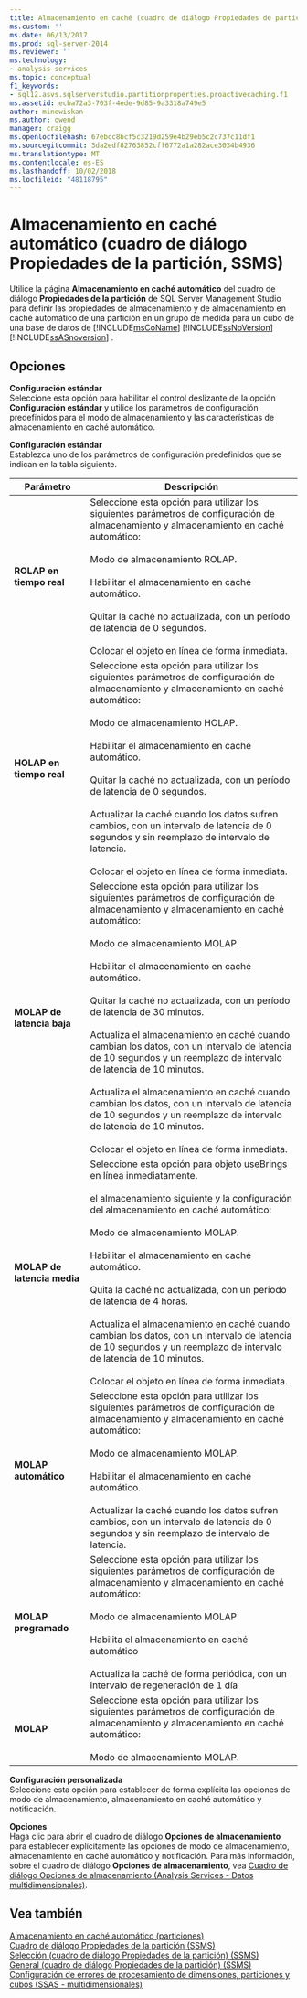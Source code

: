 ```yaml
---
title: Almacenamiento en caché (cuadro de diálogo Propiedades de partición) automático (SSMS) | Microsoft Docs
ms.custom: ''
ms.date: 06/13/2017
ms.prod: sql-server-2014
ms.reviewer: ''
ms.technology:
- analysis-services
ms.topic: conceptual
f1_keywords:
- sql12.asvs.sqlserverstudio.partitionproperties.proactivecaching.f1
ms.assetid: ecba72a3-703f-4ede-9d85-9a3318a749e5
author: minewiskan
ms.author: owend
manager: craigg
ms.openlocfilehash: 67ebcc8bcf5c3219d259e4b29eb5c2c737c11df1
ms.sourcegitcommit: 3da2edf82763852cff6772a1a282ace3034b4936
ms.translationtype: MT
ms.contentlocale: es-ES
ms.lasthandoff: 10/02/2018
ms.locfileid: "48118795"
---
```

# <a name="proactive-caching-partition-properties-dialog-box-ssms"></a>Almacenamiento en caché automático (cuadro de diálogo Propiedades de la partición, SSMS)
  Utilice la página **Almacenamiento en caché automático** del cuadro de diálogo **Propiedades de la partición** de SQL Server Management Studio para definir las propiedades de almacenamiento y de almacenamiento en caché automático de una partición en un grupo de medida para un cubo de una base de datos de [!INCLUDE[msCoName](../includes/msconame-md.md)] [!INCLUDE[ssNoVersion](../includes/ssnoversion-md.md)] [!INCLUDE[ssASnoversion](../includes/ssasnoversion-md.md)] .  
  
## <a name="options"></a>Opciones  
 **Configuración estándar**  
 Seleccione esta opción para habilitar el control deslizante de la opción **Configuración estándar** y utilice los parámetros de configuración predefinidos para el modo de almacenamiento y las características de almacenamiento en caché automático.  
  
 **Configuración estándar**  
 Establezca uno de los parámetros de configuración predefinidos que se indican en la tabla siguiente.  
  
|Parámetro|Descripción|  
|-------------|-----------------|  
|**ROLAP en tiempo real**|Seleccione esta opción para utilizar los siguientes parámetros de configuración de almacenamiento y almacenamiento en caché automático:<br /><br /> Modo de almacenamiento ROLAP.<br /><br /> Habilitar el almacenamiento en caché automático.<br /><br /> Quitar la caché no actualizada, con un período de latencia de 0 segundos.<br /><br /> Colocar el objeto en línea de forma inmediata.|  
|**HOLAP en tiempo real**|Seleccione esta opción para utilizar los siguientes parámetros de configuración de almacenamiento y almacenamiento en caché automático:<br /><br /> Modo de almacenamiento HOLAP.<br /><br /> Habilitar el almacenamiento en caché automático.<br /><br /> Quitar la caché no actualizada, con un período de latencia de 0 segundos.<br /><br /> Actualizar la caché cuando los datos sufren cambios, con un intervalo de latencia de 0 segundos y sin reemplazo de intervalo de latencia.<br /><br /> Colocar el objeto en línea de forma inmediata.|  
|**MOLAP de latencia baja**|Seleccione esta opción para utilizar los siguientes parámetros de configuración de almacenamiento y almacenamiento en caché automático:<br /><br /> Modo de almacenamiento MOLAP.<br /><br /> Habilitar el almacenamiento en caché automático.<br /><br /> Quitar la caché no actualizada, con un período de latencia de 30 minutos.<br /><br /> Actualiza el almacenamiento en caché cuando cambian los datos, con un intervalo de latencia de 10 segundos y un reemplazo de intervalo de latencia de 10 minutos.<br /><br /> Actualiza el almacenamiento en caché cuando cambian los datos, con un intervalo de latencia de 10 segundos y un reemplazo de intervalo de latencia de 10 minutos.<br /><br /> Colocar el objeto en línea de forma inmediata.|  
|**MOLAP de latencia media**|Seleccione esta opción para objeto useBrings en línea inmediatamente.<br /><br /> el almacenamiento siguiente y la configuración del almacenamiento en caché automático:<br /><br /> Modo de almacenamiento MOLAP.<br /><br /> Habilitar el almacenamiento en caché automático.<br /><br /> Quita la caché no actualizada, con un periodo de latencia de 4 horas.<br /><br /> Actualiza el almacenamiento en caché cuando cambian los datos, con un intervalo de latencia de 10 segundos y un reemplazo de intervalo de latencia de 10 minutos.<br /><br /> Colocar el objeto en línea de forma inmediata.|  
|**MOLAP automático**|Seleccione esta opción para utilizar los siguientes parámetros de configuración de almacenamiento y almacenamiento en caché automático:<br /><br /> Modo de almacenamiento MOLAP.<br /><br /> Habilitar el almacenamiento en caché automático.<br /><br /> Actualizar la caché cuando los datos sufren cambios, con un intervalo de latencia de 0 segundos y sin reemplazo de intervalo de latencia.|  
|**MOLAP programado**|Seleccione esta opción para utilizar los siguientes parámetros de configuración de almacenamiento y almacenamiento en caché automático:<br /><br /> Modo de almacenamiento MOLAP<br /><br /> Habilita el almacenamiento en caché automático<br /><br /> Actualiza la caché de forma periódica, con un intervalo de regeneración de 1 día|  
|**MOLAP**|Seleccione esta opción para utilizar los siguientes parámetros de configuración de almacenamiento y almacenamiento en caché automático:<br /><br /> Modo de almacenamiento MOLAP.|  
  
 **Configuración personalizada**  
 Seleccione esta opción para establecer de forma explícita las opciones de modo de almacenamiento, almacenamiento en caché automático y notificación.  
  
 **Opciones**  
 Haga clic para abrir el cuadro de diálogo **Opciones de almacenamiento** para establecer explícitamente las opciones de modo de almacenamiento, almacenamiento en caché automático y notificación. Para más información, sobre el cuadro de diálogo **Opciones de almacenamiento**, vea [Cuadro de diálogo Opciones de almacenamiento &#40;Analysis Services - Datos multidimensionales&#41;](storage-options-dialog-box-analysis-services-multidimensional-data.md).  
  
## <a name="see-also"></a>Vea también  
 [Almacenamiento en caché automático &#40;particiones&#41;](multidimensional-models-olap-logical-cube-objects/partitions-proactive-caching.md)   
 [Cuadro de diálogo Propiedades de la partición &#40;SSMS&#41;](partition-properties-dialog-box-ssms.md)   
 [Selección &#40;cuadro de diálogo Propiedades de la partición&#41; &#40;SSMS&#41;](selection-partition-properties-dialog-box-ssms.md)   
 [General &#40;cuadro de diálogo Propiedades de la partición&#41; &#40;SSMS&#41;](general-partition-properties-dialog-box-ssms.md)   
 [Configuración de errores de procesamiento de dimensiones, particiones y cubos &#40;SSAS - multidimensionales&#41;](multidimensional-models/error-configuration-for-cube-partition-and-dimension-processing.md)  
  
  
